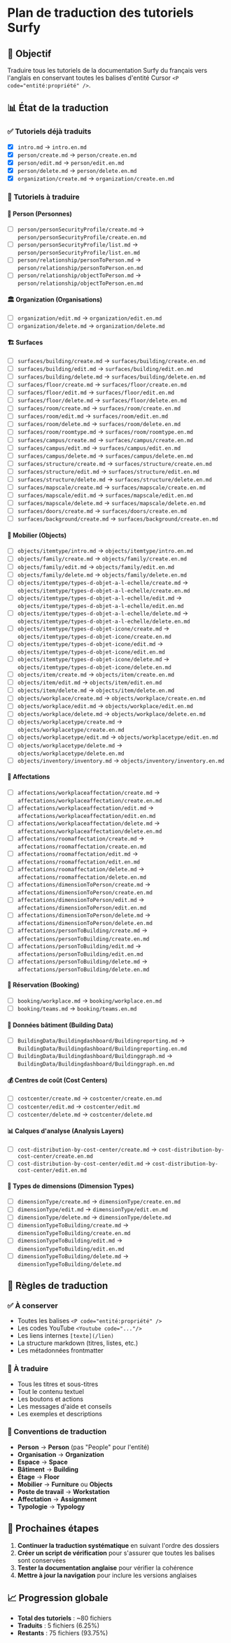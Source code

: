 # Plan de traduction des tutoriels Surfy

## 🎯 Objectif
Traduire tous les tutoriels de la documentation Surfy du français vers l'anglais en conservant toutes les balises d'entité Cursor `<P code="entité:propriété" />`.

## 📊 État de la traduction

### ✅ Tutoriels déjà traduits
- [x] `intro.md` → `intro.en.md`
- [x] `person/create.md` → `person/create.en.md`
- [x] `person/edit.md` → `person/edit.en.md`
- [x] `person/delete.md` → `person/delete.en.md`
- [x] `organization/create.md` → `organization/create.en.md`

### 🔄 Tutoriels à traduire

#### 📁 Person (Personnes)
- [ ] `person/personSecurityProfile/create.md` → `person/personSecurityProfile/create.en.md`
- [ ] `person/personSecurityProfile/list.md` → `person/personSecurityProfile/list.en.md`
- [ ] `person/relationship/personToPerson.md` → `person/relationship/personToPerson.en.md`
- [ ] `person/relationship/objectToPerson.md` → `person/relationship/objectToPerson.en.md`

#### 🏛️ Organization (Organisations)
- [ ] `organization/edit.md` → `organization/edit.en.md`
- [ ] `organization/delete.md` → `organization/delete.md`

#### 🏗️ Surfaces
- [ ] `surfaces/building/create.md` → `surfaces/building/create.en.md`
- [ ] `surfaces/building/edit.md` → `surfaces/building/edit.en.md`
- [ ] `surfaces/building/delete.md` → `surfaces/building/delete.en.md`
- [ ] `surfaces/floor/create.md` → `surfaces/floor/create.en.md`
- [ ] `surfaces/floor/edit.md` → `surfaces/floor/edit.en.md`
- [ ] `surfaces/floor/delete.md` → `surfaces/floor/delete.en.md`
- [ ] `surfaces/room/create.md` → `surfaces/room/create.en.md`
- [ ] `surfaces/room/edit.md` → `surfaces/room/edit.en.md`
- [ ] `surfaces/room/delete.md` → `surfaces/room/delete.en.md`
- [ ] `surfaces/room/roomtype.md` → `surfaces/room/roomtype.en.md`
- [ ] `surfaces/campus/create.md` → `surfaces/campus/create.en.md`
- [ ] `surfaces/campus/edit.md` → `surfaces/campus/edit.en.md`
- [ ] `surfaces/campus/delete.md` → `surfaces/campus/delete.en.md`
- [ ] `surfaces/structure/create.md` → `surfaces/structure/create.en.md`
- [ ] `surfaces/structure/edit.md` → `surfaces/structure/edit.en.md`
- [ ] `surfaces/structure/delete.md` → `surfaces/structure/delete.en.md`
- [ ] `surfaces/mapscale/create.md` → `surfaces/mapscale/create.en.md`
- [ ] `surfaces/mapscale/edit.md` → `surfaces/mapscale/edit.en.md`
- [ ] `surfaces/mapscale/delete.md` → `surfaces/mapscale/delete.en.md`
- [ ] `surfaces/doors/create.md` → `surfaces/doors/create.en.md`
- [ ] `surfaces/background/create.md` → `surfaces/background/create.en.md`

#### 🏢 Mobilier (Objects)
- [ ] `objects/itemtype/intro.md` → `objects/itemtype/intro.en.md`
- [ ] `objects/family/create.md` → `objects/family/create.en.md`
- [ ] `objects/family/edit.md` → `objects/family/edit.en.md`
- [ ] `objects/family/delete.md` → `objects/family/delete.en.md`
- [ ] `objects/itemtype/types-d-objet-a-l-echelle/create.md` → `objects/itemtype/types-d-objet-a-l-echelle/create.en.md`
- [ ] `objects/itemtype/types-d-objet-a-l-echelle/edit.md` → `objects/itemtype/types-d-objet-a-l-echelle/edit.en.md`
- [ ] `objects/itemtype/types-d-objet-a-l-echelle/delete.md` → `objects/itemtype/types-d-objet-a-l-echelle/delete.en.md`
- [ ] `objects/itemtype/types-d-objet-icone/create.md` → `objects/itemtype/types-d-objet-icone/create.en.md`
- [ ] `objects/itemtype/types-d-objet-icone/edit.md` → `objects/itemtype/types-d-objet-icone/edit.en.md`
- [ ] `objects/itemtype/types-d-objet-icone/delete.md` → `objects/itemtype/types-d-objet-icone/delete.en.md`
- [ ] `objects/item/create.md` → `objects/item/create.en.md`
- [ ] `objects/item/edit.md` → `objects/item/edit.en.md`
- [ ] `objects/item/delete.md` → `objects/item/delete.en.md`
- [ ] `objects/workplace/create.md` → `objects/workplace/create.en.md`
- [ ] `objects/workplace/edit.md` → `objects/workplace/edit.en.md`
- [ ] `objects/workplace/delete.md` → `objects/workplace/delete.en.md`
- [ ] `objects/workplacetype/create.md` → `objects/workplacetype/create.en.md`
- [ ] `objects/workplacetype/edit.md` → `objects/workplacetype/edit.en.md`
- [ ] `objects/workplacetype/delete.md` → `objects/workplacetype/delete.en.md`
- [ ] `objects/inventory/inventory.md` → `objects/inventory/inventory.en.md`

#### 🔗 Affectations
- [ ] `affectations/workplaceaffectation/create.md` → `affectations/workplaceaffectation/create.en.md`
- [ ] `affectations/workplaceaffectation/edit.md` → `affectations/workplaceaffectation/edit.en.md`
- [ ] `affectations/workplaceaffectation/delete.md` → `affectations/workplaceaffectation/delete.en.md`
- [ ] `affectations/roomaffectation/create.md` → `affectations/roomaffectation/create.en.md`
- [ ] `affectations/roomaffectation/edit.md` → `affectations/roomaffectation/edit.en.md`
- [ ] `affectations/roomaffectation/delete.md` → `affectations/roomaffectation/delete.en.md`
- [ ] `affectations/dimensionToPerson/create.md` → `affectations/dimensionToPerson/create.en.md`
- [ ] `affectations/dimensionToPerson/edit.md` → `affectations/dimensionToPerson/edit.en.md`
- [ ] `affectations/dimensionToPerson/delete.md` → `affectations/dimensionToPerson/delete.en.md`
- [ ] `affectations/personToBuilding/create.md` → `affectations/personToBuilding/create.en.md`
- [ ] `affectations/personToBuilding/edit.md` → `affectations/personToBuilding/edit.en.md`
- [ ] `affectations/personToBuilding/delete.md` → `affectations/personToBuilding/delete.en.md`

#### 📅 Réservation (Booking)
- [ ] `booking/workplace.md` → `booking/workplace.en.md`
- [ ] `booking/teams.md` → `booking/teams.en.md`

#### 🏢 Données bâtiment (Building Data)
- [ ] `BuildingData/Buildingdashboard/Buildingreporting.md` → `BuildingData/Buildingdashboard/Buildingreporting.en.md`
- [ ] `BuildingData/Buildingdashboard/Buildinggraph.md` → `BuildingData/Buildingdashboard/Buildinggraph.en.md`

#### 💰 Centres de coût (Cost Centers)
- [ ] `costcenter/create.md` → `costcenter/create.en.md`
- [ ] `costcenter/edit.md` → `costcenter/edit.md`
- [ ] `costcenter/delete.md` → `costcenter/delete.md`

#### 📊 Calques d'analyse (Analysis Layers)
- [ ] `cost-distribution-by-cost-center/create.md` → `cost-distribution-by-cost-center/create.en.md`
- [ ] `cost-distribution-by-cost-center/edit.md` → `cost-distribution-by-cost-center/edit.en.md`

#### 🔧 Types de dimensions (Dimension Types)
- [ ] `dimensionType/create.md` → `dimensionType/create.en.md`
- [ ] `dimensionType/edit.md` → `dimensionType/edit.en.md`
- [ ] `dimensionType/delete.md` → `dimensionType/delete.md`
- [ ] `dimensionTypeToBuilding/create.md` → `dimensionTypeToBuilding/create.en.md`
- [ ] `dimensionTypeToBuilding/edit.md` → `dimensionTypeToBuilding/edit.en.md`
- [ ] `dimensionTypeToBuilding/delete.md` → `dimensionTypeToBuilding/delete.md`

## 🎯 Règles de traduction

### ✅ À conserver
- Toutes les balises `<P code="entité:propriété" />`
- Les codes YouTube `<Youtube code="..."/>`
- Les liens internes `[texte](/lien)`
- La structure markdown (titres, listes, etc.)
- Les métadonnées frontmatter

### 🔄 À traduire
- Tous les titres et sous-titres
- Tout le contenu textuel
- Les boutons et actions
- Les messages d'aide et conseils
- Les exemples et descriptions

### 📝 Conventions de traduction
- **Person** → **Person** (pas "People" pour l'entité)
- **Organisation** → **Organization**
- **Espace** → **Space**
- **Bâtiment** → **Building**
- **Étage** → **Floor**
- **Mobilier** → **Furniture** ou **Objects**
- **Poste de travail** → **Workstation**
- **Affectation** → **Assignment**
- **Typologie** → **Typology**

## 🚀 Prochaines étapes

1. **Continuer la traduction systématique** en suivant l'ordre des dossiers
2. **Créer un script de vérification** pour s'assurer que toutes les balises sont conservées
3. **Tester la documentation anglaise** pour vérifier la cohérence
4. **Mettre à jour la navigation** pour inclure les versions anglaises

## 📈 Progression globale
- **Total des tutoriels** : ~80 fichiers
- **Traduits** : 5 fichiers (6.25%)
- **Restants** : 75 fichiers (93.75%)
